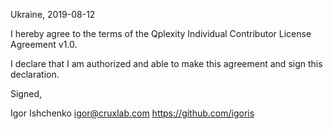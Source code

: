 Ukraine, 2019-08-12

I hereby agree to the terms of the Qplexity Individual Contributor License
Agreement v1.0.

I declare that I am authorized and able to make this agreement and sign this
declaration.

Signed,

Igor Ishchenko igor@cruxlab.com https://github.com/igoris

